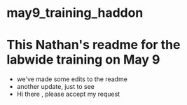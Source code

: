 # may9_training_haddon
# This Nathan's readme for the labwide training on May 9
* we've made some edits to the readme
* another update, just to see 
* Hi there , please accept my request 
